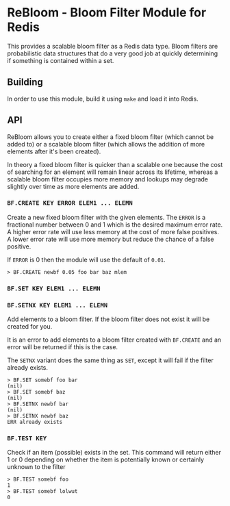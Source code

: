 # ReBloom - Bloom Filter Module for Redis

This provides a scalable bloom filter as a Redis data type. Bloom filters
are probabilistic data structures that do a very good job at quickly
determining if something is contained within a set.

## Building

In order to use this module, build it using `make` and load it into Redis.

## API

ReBloom allows you to create either a fixed bloom filter (which cannot be
added to) or a scalable bloom filter (which allows the addition of more
elements after it's been created).

In theory a fixed bloom filter is quicker than a scalable one because the
cost of searching for an element will remain linear across its lifetime, whereas
a scalable bloom filter occupies more memory and lookups may degrade slightly
over time as more elements are added.

### `BF.CREATE KEY ERROR ELEM1 ... ELEMN`

Create a new fixed bloom filter with the given elements.
The `ERROR` is a fractional number between 0 and 1 which is the desired maximum
error rate. A higher error rate will use less memory at the cost of more false
positives. A lower error rate will use more memory but reduce the chance of
a false positive.

If `ERROR` is 0 then the module will use the default of `0.01`.

```
> BF.CREATE newbf 0.05 foo bar baz mlem
```

### `BF.SET KEY ELEM1 ... ELEMN`
### `BF.SETNX KEY ELEM1 ... ELEMN`

Add elements to a bloom filter. If the bloom filter does not exist it will
be created for you.

It is an error to add elements to a bloom filter created with `BF.CREATE` and
an error will be returned if this is the case.

The `SETNX` variant does the same thing as `SET`, except it will fail if the
filter already exists.

```
> BF.SET somebf foo bar
(nil)
> BF.SET somebf baz
(nil)
> BF.SETNX newbf bar
(nil)
> BF.SETNX newbf baz
ERR already exists
```

### `BF.TEST KEY`

Check if an item (possible) exists in the set. This command will return either
1 or 0 depending on whether the item is potentially known or certainly unknown
to the filter

```
> BF.TEST somebf foo
1
> BF.TEST somebf lolwut
0
```